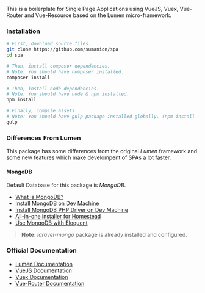 
This is a boilerplate for Single Page Applications using VueJS, Vuex, Vue-Router and Vue-Resource based on the Lumen micro-framework.

### Installation

```bash
# First, download source files.
git clone https://github.com/sumanion/spa
cd spa

# Then, install composer dependencies.
# Note: You should have composer installed.
composer install

# Then, install node dependencies.
# Note: You should have node & npm installed.
npm install

# Finally, compile assets.
# Note: You should have gulp package installed globally. (npm install -g gulp)
gulp
```

### Differences From Lumen

This package has some differences from the original *Lumen* framework and 
some new features which make develompent of SPAs a lot faster.

#### MongoDB

Default Database for this package is *MongoDB*.

- [What is MongoDB?](https://www.mongodb.com/)
- [Install MongoDB on Dev Machine](https://docs.mongodb.com/manual/installation/)
- [Install MongoDB PHP Driver on Dev Machine](http://php.net/manual/en/mongodb.setup.php)
- [All-in-one installer for Homestead](https://github.com/zakhttp/Mongostead7)
- [Use MongoDB with Eloquent](https://github.com/jenssegers/laravel-mongodb)

> **Note:** *laravel-mongo* package is already installed and configured.

### Official Documentation

- [Lumen Documentation](https://lumen.laravel.com/docs/)
- [VueJS Documentation](http://vuejs.org/guide/)
- [Vuex Documentation](https://vuex.vuejs.org/)
- [Vue-Router Documentation](https://router.vuejs.org/)